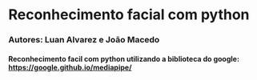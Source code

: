 # Reconhecimento facial com python
### Autores: Luan Alvarez e João Macedo

#### Reconhecimento facil com python utilizando a biblioteca do google: https://google.github.io/mediapipe/
             